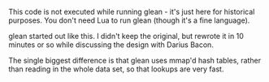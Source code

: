 This code is not executed while running glean - it's just here for historical purposes.
You don't need Lua to run glean (though it's a fine language).

glean started out like this. I didn't keep the original, but rewrote it in 10 minutes or
so while discussing the design with Darius Bacon.

The single biggest difference is that glean uses mmap'd hash tables,
rather than reading in the whole data set, so that lookups are very fast.
